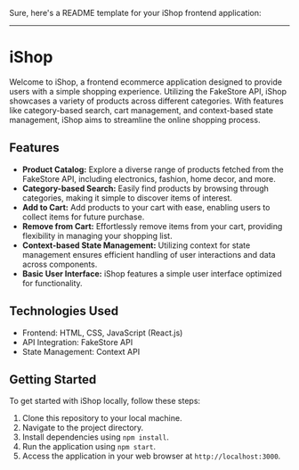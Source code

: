 Sure, here's a README template for your iShop frontend application:

---

# iShop

Welcome to iShop, a frontend ecommerce application designed to provide users with a simple shopping experience. Utilizing the FakeStore API, iShop showcases a variety of products across different categories. With features like category-based search, cart management, and context-based state management, iShop aims to streamline the online shopping process.

## Features

- **Product Catalog:** Explore a diverse range of products fetched from the FakeStore API, including electronics, fashion, home decor, and more.
- **Category-based Search:** Easily find products by browsing through categories, making it simple to discover items of interest.
- **Add to Cart:** Add products to your cart with ease, enabling users to collect items for future purchase.
- **Remove from Cart:** Effortlessly remove items from your cart, providing flexibility in managing your shopping list.
- **Context-based State Management:** Utilizing context for state management ensures efficient handling of user interactions and data across components.
- **Basic User Interface:** iShop features a simple user interface optimized for functionality.

## Technologies Used

- Frontend: HTML, CSS, JavaScript (React.js)
- API Integration: FakeStore API
- State Management: Context API

## Getting Started

To get started with iShop locally, follow these steps:

1. Clone this repository to your local machine.
2. Navigate to the project directory.
3. Install dependencies using `npm install`.
4. Run the application using `npm start`.
5. Access the application in your web browser at `http://localhost:3000`.

